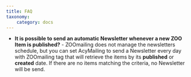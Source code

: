```yaml
---
title: FAQ
taxonomy:
    category: docs
---
```


* **It is possible to send an automatic Newsletter whenever a new ZOO Item is published?** - ZOOmailing does not manage the newsletters schedule, but you can set AcyMailing to send a Newsletter every day with ZOOmailing tag that will retrieve the items by its **published** or **created** date. If there are no items matching the criteria, no Newsletter will be send.
